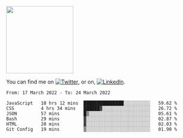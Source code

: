 <!-- ![visitors](https://visitor-badge.glitch.me/badge?page_id=page.id) -->

<img height="180em" src="https://github-readme-stats.vercel.app/api?username=alihernandez&show_icons=true&hide_border=true&&count_private=true&include_all_commits=true" />

<!-- Actual text -->

You can find me on [![Twitter][1.2]][1], or on, [![LinkedIn][2.2]][2].

<!-- Icons -->

[1.2]: http://i.imgur.com/wWzX9uB.png (twitter icon without padding)
[2.2]: https://raw.githubusercontent.com/MartinHeinz/MartinHeinz/master/linkedin-3-16.png (LinkedIn icon without padding)

<!-- Links to your social media accounts -->

[1]: https://twitter.com/phantomramen
[2]: https://www.linkedin.com/in/ali-hernandez-96b1b71a9/

<!--START_SECTION:waka-->

```text
From: 17 March 2022 - To: 24 March 2022

JavaScript   10 hrs 12 mins  ███████████████░░░░░░░░░░   59.62 %
CSS          4 hrs 34 mins   ██████▓░░░░░░░░░░░░░░░░░░   26.72 %
JSON         57 mins         █▒░░░░░░░░░░░░░░░░░░░░░░░   05.61 %
Bash         29 mins         ▓░░░░░░░░░░░░░░░░░░░░░░░░   02.87 %
HTML         20 mins         ▓░░░░░░░░░░░░░░░░░░░░░░░░   02.03 %
Git Config   19 mins         ▒░░░░░░░░░░░░░░░░░░░░░░░░   01.90 %
```

<!--END_SECTION:waka-->
